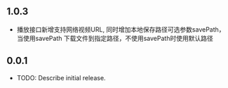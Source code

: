 ## 1.0.3

- 播放接口新增支持网络视频URL,  同时增加本地保存路径可选参数savePath，当使用savePath 下载文件到指定路径，不使用savePath时使用默认路径

## 0.0.1

* TODO: Describe initial release.
